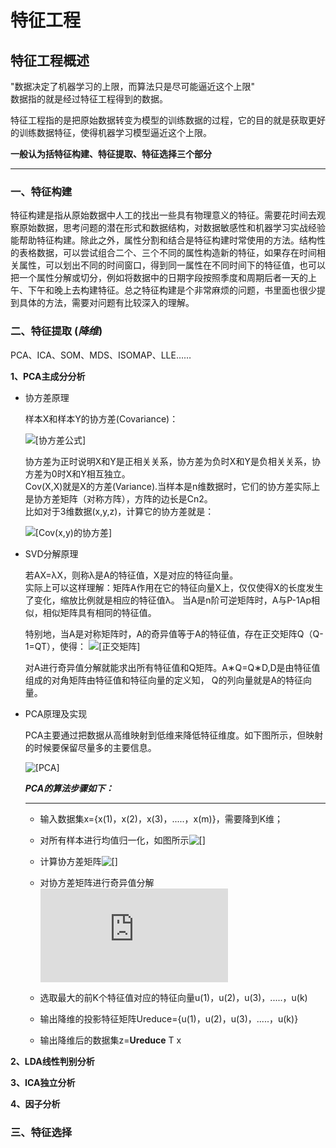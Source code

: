# 特征工程

## 特征工程概述

"数据决定了机器学习的上限，而算法只是尽可能逼近这个上限" \
数据指的就是经过特征工程得到的数据。

特征工程指的是把原始数据转变为模型的训练数据的过程，它的目的就是获取更好的训练数据特征，使得机器学习模型逼近这个上限。

   **一般认为括特征构建、特征提取、特征选择三个部分**
 
   ---

### 一、特征构建

特征构建是指从原始数据中人工的找出一些具有物理意义的特征。需要花时间去观察原始数据，思考问题的潜在形式和数据结构，对数据敏感性和机器学习实战经验能帮助特征构建。除此之外，属性分割和结合是特征构建时常使用的方法。结构性的表格数据，可以尝试组合二个、三个不同的属性构造新的特征，如果存在时间相关属性，可以划出不同的时间窗口，得到同一属性在不同时间下的特征值，也可以把一个属性分解或切分，例如将数据中的日期字段按照季度和周期后者一天的上午、下午和晚上去构建特征。总之特征构建是个非常麻烦的问题，书里面也很少提到具体的方法，需要对问题有比较深入的理解。

### 二、特征提取 (_降维_)
PCA、ICA、SOM、MDS、ISOMAP、LLE……

**1、PCA主成分分析**
* 协方差原理

    样本X和样本Y的协方差(Covariance)：
    
    ![[协方差公式]](https://images2017.cnblogs.com/blog/984656/201708/984656-20170830164626405-1764657020.png)        
    
    协方差为正时说明X和Y是正相关关系，协方差为负时X和Y是负相关关系，协方差为0时X和Y相互独立。\
    Cov(X,X)就是X的方差(Variance).当样本是n维数据时，它们的协方差实际上是协方差矩阵（对称方阵），方阵的边长是Cn2。\
    比如对于3维数据(x,y,z)，计算它的协方差就是：
    
    ![[Cov(x,y)的协方差]](https://images2017.cnblogs.com/blog/984656/201708/984656-20170830164644124-930328298.png)
    
* SVD分解原理
    
    若AX=λX，则称λ是A的特征值，X是对应的特征向量。\
    实际上可以这样理解：矩阵A作用在它的特征向量X上，仅仅使得X的长度发生了变化，缩放比例就是相应的特征值λ。
    当A是n阶可逆矩阵时，A与P-1Ap相似，相似矩阵具有相同的特征值。
    
    特别地，当A是对称矩阵时，A的奇异值等于A的特征值，存在正交矩阵Q（Q-1=QT），使得：
    ![[正交矩阵]](https://images2017.cnblogs.com/blog/984656/201708/984656-20170830164731343-1220904233.png)
    
    对A进行奇异值分解就能求出所有特征值和Q矩阵。A∗Q=Q∗D,D是由特征值组成的对角矩阵由特征值和特征向量的定义知，
    Q的列向量就是A的特征向量。
    
* PCA原理及实现

    PCA主要通过把数据从高维映射到低维来降低特征维度。如下图所示，但映射的时候要保留尽量多的主要信息。
    
    ![[PCA]](https://images2017.cnblogs.com/blog/984656/201708/984656-20170830165452593-348310486.png)
    
    **_PCA的算法步骤如下：_**
    
   ---
    - 输入数据集x={x(1)，x(2)，x(3)，.....，x(m)}，需要降到K维；
    - 对所有样本进行均值归一化，如图所示![[]](https://images2017.cnblogs.com/blog/984656/201708/984656-20170830171147905-1678387004.png)
    
    - 计算协方差矩阵![[]](https://images2017.cnblogs.com/blog/984656/201708/984656-20170830171317843-522396617.png)
    - 对协方差矩阵进行奇异值分解![[]](http://latex.codecogs.com/gif.latex?%5BU%2CS%2CV%5D%20%3D%20svd%28%5CSigma%29)
    - 选取最大的前K个特征值对应的特征向量u(1)，u(2)，u(3)，.....，u(k)
    - 输出降维的投影特征矩阵Ureduce={u(1)，u(2)，u(3)，.....，u(k)}
    - 输出降维后的数据集z=**Ureduce** T x

**2、LDA线性判别分析**

**3、ICA独立分析**

**4、因子分析**

### 三、特征选择